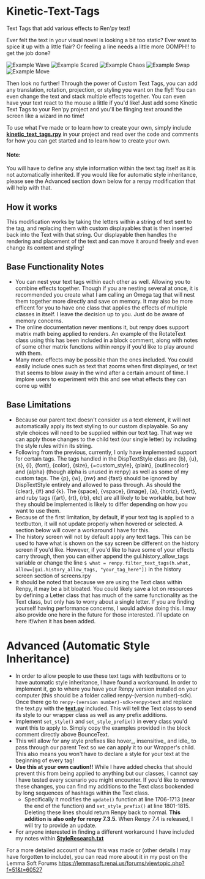 # Kinetic-Text-Tags
 Text Tags that add various effects to Ren'py text!

Ever felt the text in your visual novel is looking a bit too static?
Ever want to spice it up with a little flair?
Or feeling a line needs a little more OOMPH!! to get the job done?


![Example Wave](https://github.com/SoDaRa/Kinetic-Text-Tags/blob/main/game/example_gifs/ExampleWaves.gif)
![Example Scared](https://github.com/SoDaRa/Kinetic-Text-Tags/blob/main/game/example_gifs/ExampleScared.gif)
![Example Chaos](https://github.com/SoDaRa/Kinetic-Text-Tags/blob/main/game/example_gifs/ExampleChaos.gif)
![Example Swap](https://github.com/SoDaRa/Kinetic-Text-Tags/blob/main/game/example_gifs/ExampleSwap.gif)
![Example Move](https://github.com/SoDaRa/Kinetic-Text-Tags/blob/main/game/example_gifs/ExampleMove.gif)

Then look no further! Through the power of Custom Text Tags, you can add any translation, rotation, projection, or styling you want on the fly!!
You can even change the text and stack multiple effects together.
You can even have your text react to the mouse a little if you'd like!
Just add some Kinetic Text Tags to your Ren'py project and you'll be flinging text around the screen like a wizard in no time!

To use what I've made or to learn how to create your own, simply include **[kinetic_text_tags.rpy](https://github.com/SoDaRa/Kinetic-Text-Tags/blob/main/game/kinetic_text_tags.rpy)** in your project and read over the code and comments for how you can get started and to learn how to create your own.

#### Note: 
You will have to define any style information within the text tag itself as it is not automatically inherited. If you would like for automatic style inheritance, please see the Advanced section down below for a renpy modification that will help with that. 

## How it works
This modification works by taking the letters within a string of text sent to the tag, and replacing them with custom displayables that is then inserted back into the Text with that string. Our displayable then handles the rendering and placement of the text and can move it around freely and even change its content and styling!
    
## Base Functionality Notes
- You can nest your text tags within each other as well. Allowing you to combine effects together. Though if you are nesting several at once, it is recommended you create what I am calling an Omega tag that will nest them together more directly and save on memory. It may also be more efficent for you to have one class that applies the effects of multiple classes in itself. I leave the decision up to you. Just do be aware of memory concerns.
- The online documentation never mentions it, but renpy does support matrix math being applied to renders. An example of the RotateText class using this has been included in a block comment, along with notes of some other matrix functions within renpy if you'd like to play around with them.
- Many more effects may be possible than the ones included. You could easily include ones such as text that zooms when first displayed, or text that seems to blow away in the wind after a certain amount of time. I implore users to experiment with this and see what effects they can come up with!
    
## Base Limitations
- Because our parent text doesn't consider us a text element, it will not automatically apply its text styling to our custom displayable. So any style choices will need to be supplied within our text tag. That way we can apply those changes to the child text (our single letter) by including the style rules within its string.
- Following from the previous, currently, I only have implemented support for certain tags. The tags handled in the DispTextStyle class are {b}, {u}, {s}, {i}, {font}, {color}, {size}, {=custom_style}, {plain}, {outlinecolor} and {alpha} (though alpha is unused in renpy) as well as some of my custom tags. The {p}, {w}, {nw} and {fast} should be ignored by DispTextStyle entirely and allowed to pass through. As should the {clear}, {#} and {k}. The {space}, {vspace}, {image}, {a}, {horiz}, {vert}, and ruby tags ({art}, {rt}, {rb}, etc) are all likely to be workable, but how they should be implemented is likely to differ depending on how you want to use them.
- Because of the first limitation, by default, if your text tag is applied to a textbutton, it will not update properly when hovered or selected. A section below will cover a workaround I have for this.
- The history screen will not by default apply any text tags. This can be used to have what is shown on the say screen be different on the history screen if you'd like. However, if you'd like to have some of your effects carry through, then you can either append the gui.history_allow_tags variable or change the line `$ what = renpy.filter_text_tags(h.what, allow=[gui.history_allow_tags, "your_tag_here"])`  in the history screen section of screens.rpy
- It should be noted that because we are using the Text class within Renpy, it may be a bit bloated. You could likely save a lot on resources by defining a Letter class that has much of the same functionality as the Text class, but only has to worry about a single letter. If you are finding yourself having performance concerns, I would advise doing this.  I may also provide one here in the future for those interested. I'll update on here if/when it has been added.

# Advanced (Automatic Style Inheritance)
- In order to allow people to use these text tags with textbuttons or to have automatic style inheritance, I have found a workaround. In order to implement it, go to where you have your Renpy version installed on your computer (this should be a folder called renpy-(version number)-sdk). Once there go to `renpy-(version number)-sdk>renpy>text` and replace the text.py with the **[text.py](https://github.com/SoDaRa/Kinetic-Text-Tags/blob/main/text.py)** included. This will tell the Text class to send its style to our wrapper class as well as any prefix additions. 
- Implement `set_style()` and `set_style_prefix()` in every class you'd want this to apply to. Simply copy the examples provided in the block comment directly above BounceText.
- This will allow for any style prefixes like hover_, insensitive_ and idle_ to pass through our parent Text so we can apply it to our Wrapper's child. This also means you won't have to declare a style for your text at the beginning of every tag!
- **Use this at your own caution!!** While I have added checks that should prevent this from being applied to anything but our classes, I cannot say I have tested every scenario you might encounter. If you'd like to remove these changes, you can find my additions to the Text class bookended by long sequences of hashtags within the Text class. 
  - Specifically it modifies the `update()` function at line 1706-1713 (near the end of the function) and `set_style_prefix()` at line 1801-1815. Deleting these lines should return Renpy back to normal. **This addition is also only for renpy 7.3.5.** When Renpy 7.4 is released, I will try to provide an update.
- For anyone interested in finding a different workaround I have included my notes within **[StyleResearch.txt](https://github.com/SoDaRa/Kinetic-Text-Tags/blob/main/StyleResearch.txt)**

For a more detailed account of how this was made or (other details I may have forgotten to include), you can read more about it in my post on the Lemma Soft Forums https://lemmasoft.renai.us/forums/viewtopic.php?f=51&t=60527
